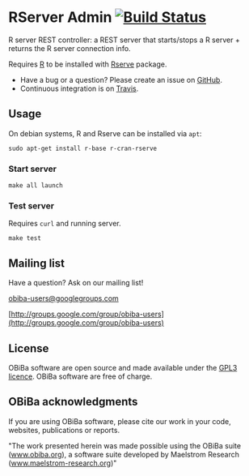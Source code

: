 # RServer Admin [![Build Status](https://travis-ci.org/obiba/rserver-admin.svg?branch=master)](https://travis-ci.org/obiba/rserver-admin)

R server REST controller: a REST server that starts/stops a R server + returns the R server connection info.

Requires [R](http://www.r-project.org/) to be installed with [Rserve](http://rforge.net/Rserve/) package.

* Have a bug or a question? Please create an issue on [GitHub](https://github.com/obiba/rserver-admin/issues).
* Continuous integration is on [Travis](https://travis-ci.org/obiba/rserver-admin).

## Usage

On debian systems, R and Rserve can be installed via `apt`:

```
sudo apt-get install r-base r-cran-rserve
```

### Start server

```
make all launch
```

### Test server

Requires `curl` and running server.

```
make test
```

## Mailing list

Have a question? Ask on our mailing list!

obiba-users@googlegroups.com

[http://groups.google.com/group/obiba-users](http://groups.google.com/group/obiba-users)

## License

OBiBa software are open source and made available under the [GPL3 licence](http://www.obiba.org/pages/license/). OBiBa software are free of charge.

## OBiBa acknowledgments

If you are using OBiBa software, please cite our work in your code, websites, publications or reports.

"The work presented herein was made possible using the OBiBa suite (www.obiba.org), a  software suite developed by Maelstrom Research (www.maelstrom-research.org)"
